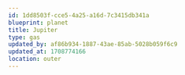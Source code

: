 ```yaml
---
id: 1dd8503f-cce5-4a25-a16d-7c3415db341a
blueprint: planet
title: Jupiter
type: gas
updated_by: af86b934-1887-43ae-85ab-5028b059f6c9
updated_at: 1708774166
location: outer
---
```

